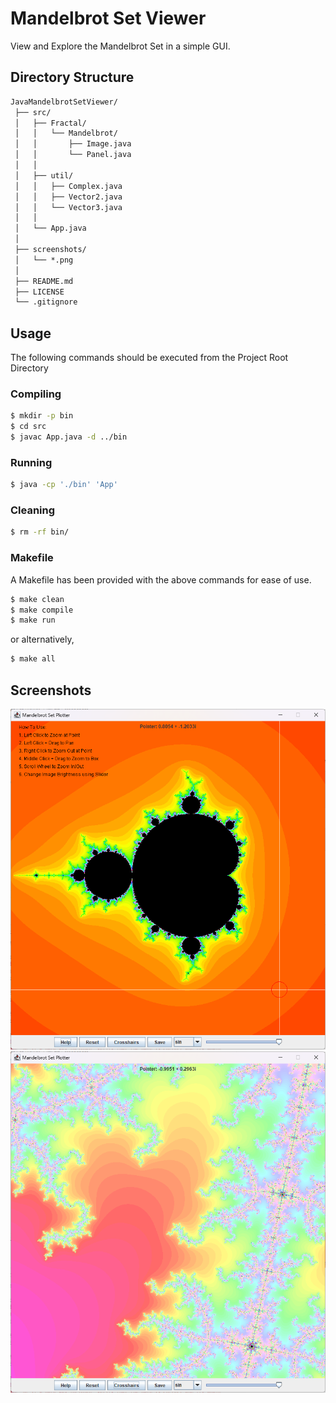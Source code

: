 # Mandelbrot Set Viewer

View and Explore the Mandelbrot Set in a simple GUI.

## Directory Structure

```txt
JavaMandelbrotSetViewer/
 ├── src/
 │   ├── Fractal/
 │   │   └── Mandelbrot/
 │   │       ├── Image.java
 │   │       └── Panel.java
 │   │
 │   ├── util/
 │   │   ├── Complex.java
 │   │   ├── Vector2.java
 │   │   └── Vector3.java
 │   │
 │   └── App.java
 │
 ├── screenshots/
 │   └── *.png
 │
 ├── README.md
 ├── LICENSE
 └── .gitignore
```
## Usage

The following commands should be executed from the Project Root Directory

### Compiling


```sh
$ mkdir -p bin
$ cd src
$ javac App.java -d ../bin
```

### Running

```sh
$ java -cp './bin' 'App'
```

### Cleaning

```sh
$ rm -rf bin/
```

### Makefile

A Makefile has been provided with the above commands for ease of use.

```sh
$ make clean
$ make compile
$ make run
```

or alternatively,

```sh
$ make all
```

## Screenshots
![Mandelbrot Set 1](screenshots/image.png)
![Mandelbrot Set 2](screenshots/image2.png)